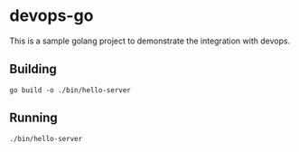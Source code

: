 # devops-go

This is a sample golang project to demonstrate the integration with devops.

## Building

`go build -o ./bin/hello-server`

## Running

`./bin/hello-server`
